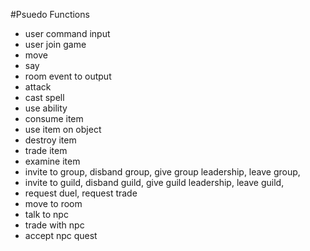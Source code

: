 #Psuedo Functions
- user command input
- user join game
- move
- say
- room event to output
- attack
- cast spell
- use ability
- consume item
- use item on object
- destroy item
- trade item
- examine item
- invite to group, disband group, give group leadership, leave group,
- invite to guild, disband guild, give guild leadership, leave guild, 
- request duel, request trade 
- move to room
- talk to npc
- trade with npc
- accept npc quest
